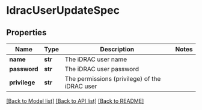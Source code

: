 # IdracUserUpdateSpec

## Properties
Name | Type | Description | Notes
------------ | ------------- | ------------- | -------------
**name** | **str** | The iDRAC user name | 
**password** | **str** | The iDRAC user password | 
**privilege** | **str** | The permissions (privilege) of the iDRAC user | 

[[Back to Model list]](../README.md#documentation-for-models) [[Back to API list]](../README.md#documentation-for-api-endpoints) [[Back to README]](../README.md)

